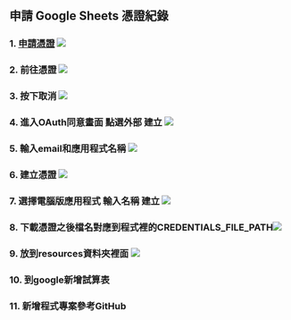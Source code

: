 ## 申請 Google Sheets 憑證紀錄

### 1. [申請憑證](https://console.developers.google.com/flows/enableapi?apiid=sheets.googleapis.com) ![](https://github.com/EddieHuang0410/google-sheets/blob/master/%E6%88%AA%E5%9C%96%202020-08-14%20%E4%B8%8B%E5%8D%883.18.28.png?raw=true)

### 2. 前往憑證 ![](https://github.com/EddieHuang0410/google-sheets/blob/master/%E6%88%AA%E5%9C%96%202020-08-14%20%E4%B8%8B%E5%8D%883.23.09.png?raw=true)

### 3. 按下取消 ![](https://github.com/EddieHuang0410/google-sheets/blob/master/%E6%88%AA%E5%9C%96%202020-08-14%20%E4%B8%8B%E5%8D%883.25.32.png?raw=true)

### 4. 進入OAuth同意畫面 點選外部 建立 ![](https://github.com/EddieHuang0410/google-sheets/blob/master/%E6%88%AA%E5%9C%96%202020-08-14%20%E4%B8%8B%E5%8D%883.28.21.png?raw=true)

### 5. 輸入email和應用程式名稱 ![](https://github.com/EddieHuang0410/google-sheets/blob/master/%E6%88%AA%E5%9C%96%202020-08-14%20%E4%B8%8B%E5%8D%883.30.53.png?raw=true)

### 6. 建立憑證 ![](https://github.com/EddieHuang0410/google-sheets/blob/master/%E6%88%AA%E5%9C%96%202020-08-14%20%E4%B8%8B%E5%8D%883.35.11.png?raw=true)

### 7. 選擇電腦版應用程式 輸入名稱 建立 ![](https://github.com/EddieHuang0410/google-sheets/blob/master/%E6%88%AA%E5%9C%96%202020-08-14%20%E4%B8%8B%E5%8D%883.37.13.png?raw=true)

### 8. 下載憑證之後檔名對應到程式裡的CREDENTIALS_FILE_PATH![](https://github.com/EddieHuang0410/google-sheets/blob/master/%E6%88%AA%E5%9C%96%202020-08-14%20%E4%B8%8B%E5%8D%883.39.20.png?raw=true)

### 9. 放到resources資料夾裡面 ![](https://github.com/EddieHuang0410/google-sheets/blob/master/%E6%88%AA%E5%9C%96%202020-08-14%20%E4%B8%8B%E5%8D%883.44.53.png?raw=true)

### 10. 到google新增試算表

### 11. 新增程式專案參考GitHub

